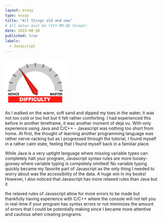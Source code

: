 ```yaml
---
layout: essay
type: essay
title: "All things old and new"
# All dates must be YYYY-MM-DD format!
date: 2023-08-30
published: true
labels:
  - Javascript
---
```


<img width="200px" class="rounded float-start pe-4" src="../img/difficulty/degree_difficulty.jpg">

As I walked on the warm, soft sand and dipped my toes in the water, it was not too cold or too hot but it felt rather comforting. I had experienced this before in another timeframe, it was another moment of deja vu. With only experience using Java and C/C++ - Javascript was nothing too short from home. At first, the thought of learning another programming language was rather nerve-racking but as I progressed through the tutorial, I found myself in a rather calm state, feeling that I found myself back in a familiar place.

While Java is a very uptight language where missing variable types can completely halt your program, Javascript syntax rules are more loosey-goosey where variable typing is completely omitted! No variable typing quickly became my favorite part of Javascript as the only thing I needed to worry about was the accessibility of the data. A huge win in my books! However, I also noticed that Javascript has more relaxed rules than Java but it

the relaxed rules of Javascript allow for more errors to be made but thankfully having experience with C/C++ where the console will not tell you in real-time if your program has syntax errors or not minimizes the amount of errors that I could be potentially making since I became more attentive and cautious when creating programs. 
